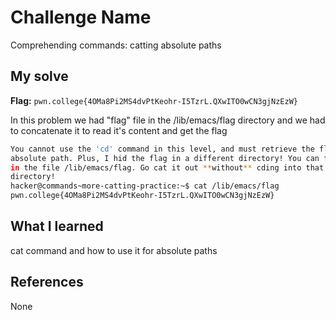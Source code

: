 # Challenge Name
Comprehending commands: catting absolute paths

## My solve
**Flag:** `pwn.college{4OMa8Pi2MS4dvPtKeohr-I5TzrL.QXwITO0wCN3gjNzEzW}`

In this problem we had "flag" file in the /lib/emacs/flag directory and we had to concatenate it to read it's content and get the flag
```bash
You cannot use the 'cd' command in this level, and must retrieve the flag by 
absolute path. Plus, I hid the flag in a different directory! You can find it 
in the file /lib/emacs/flag. Go cat it out **without** cding into that 
directory!
hacker@commands~more-catting-practice:~$ cat /lib/emacs/flag
pwn.college{4OMa8Pi2MS4dvPtKeohr-I5TzrL.QXwITO0wCN3gjNzEzW}
```

## What I learned
cat command and how to use it for absolute paths

## References 
None